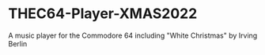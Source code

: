 # THEC64-Player-XMAS2022
A music player for the Commodore 64 including "White Christmas" by Irving Berlin
